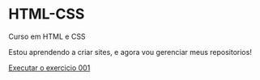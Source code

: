 # HTML-CSS
Curso em HTML e CSS

Estou aprendendo a criar sites, e agora vou gerenciar meus repositorios!

<a href= "https://ricardozimbrao.github.io/HTML-CSS/EXERCICIOS/ex001">Executar o exercicio 001</a>